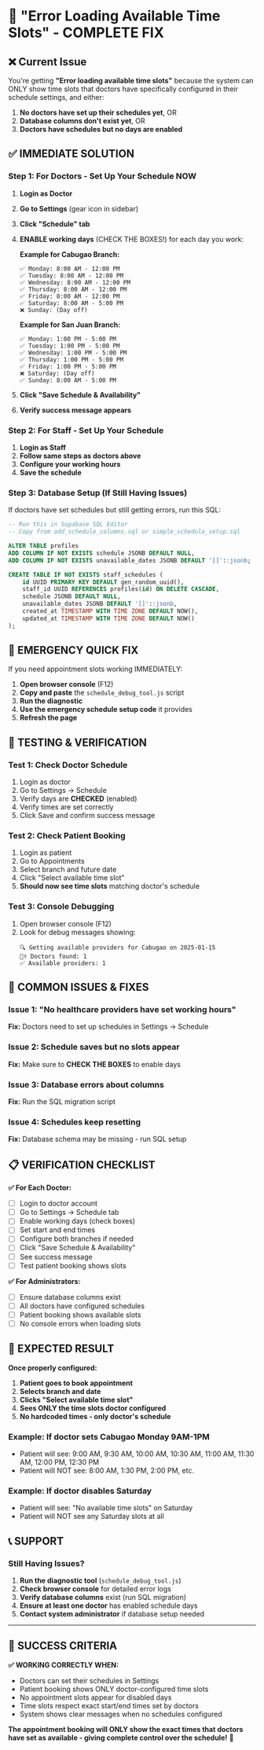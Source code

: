 # 🚨 "Error Loading Available Time Slots" - COMPLETE FIX

## ❌ Current Issue
You're getting **"Error loading available time slots"** because the system can ONLY show time slots that doctors have specifically configured in their schedule settings, and either:

1. **No doctors have set up their schedules yet**, OR
2. **Database columns don't exist yet**, OR  
3. **Doctors have schedules but no days are enabled**

## ✅ IMMEDIATE SOLUTION

### **Step 1: For Doctors - Set Up Your Schedule NOW**

1. **Login as Doctor**
2. **Go to Settings** (gear icon in sidebar)
3. **Click "Schedule" tab**
4. **ENABLE working days** (CHECK THE BOXES!) for each day you work:

   **Example for Cabugao Branch:**
   ```
   ✅ Monday: 8:00 AM - 12:00 PM
   ✅ Tuesday: 8:00 AM - 12:00 PM  
   ✅ Wednesday: 8:00 AM - 12:00 PM
   ✅ Thursday: 8:00 AM - 12:00 PM
   ✅ Friday: 8:00 AM - 12:00 PM
   ✅ Saturday: 8:00 AM - 5:00 PM
   ❌ Sunday: (Day off)
   ```

   **Example for San Juan Branch:**
   ```
   ✅ Monday: 1:00 PM - 5:00 PM
   ✅ Tuesday: 1:00 PM - 5:00 PM
   ✅ Wednesday: 1:00 PM - 5:00 PM
   ✅ Thursday: 1:00 PM - 5:00 PM
   ✅ Friday: 1:00 PM - 5:00 PM
   ❌ Saturday: (Day off)
   ✅ Sunday: 8:00 AM - 5:00 PM
   ```

5. **Click "Save Schedule & Availability"**
6. **Verify success message appears**

### **Step 2: For Staff - Set Up Your Schedule**

1. **Login as Staff**
2. **Follow same steps as doctors above**
3. **Configure your working hours**
4. **Save the schedule**

### **Step 3: Database Setup (If Still Having Issues)**

If doctors have set schedules but still getting errors, run this SQL:

```sql
-- Run this in Supabase SQL Editor
-- Copy from add_schedule_columns.sql or simple_schedule_setup.sql

ALTER TABLE profiles 
ADD COLUMN IF NOT EXISTS schedule JSONB DEFAULT NULL,
ADD COLUMN IF NOT EXISTS unavailable_dates JSONB DEFAULT '[]'::jsonb;

CREATE TABLE IF NOT EXISTS staff_schedules (
    id UUID PRIMARY KEY DEFAULT gen_random_uuid(),
    staff_id UUID REFERENCES profiles(id) ON DELETE CASCADE,
    schedule JSONB DEFAULT NULL,
    unavailable_dates JSONB DEFAULT '[]'::jsonb,
    created_at TIMESTAMP WITH TIME ZONE DEFAULT NOW(),
    updated_at TIMESTAMP WITH TIME ZONE DEFAULT NOW()
);
```

## 🔧 EMERGENCY QUICK FIX

If you need appointment slots working IMMEDIATELY:

1. **Open browser console** (F12)
2. **Copy and paste** the `schedule_debug_tool.js` script
3. **Run the diagnostic**
4. **Use the emergency schedule setup code** it provides
5. **Refresh the page**

## 🧪 TESTING & VERIFICATION

### **Test 1: Check Doctor Schedule**
1. Login as doctor
2. Go to Settings → Schedule  
3. Verify days are **CHECKED** (enabled)
4. Verify times are set correctly
5. Click Save and confirm success message

### **Test 2: Check Patient Booking**
1. Login as patient
2. Go to Appointments
3. Select branch and future date
4. Click "Select available time slot"
5. **Should now see time slots** matching doctor's schedule

### **Test 3: Console Debugging**
1. Open browser console (F12)
2. Look for debug messages showing:
   ```
   🔍 Getting available providers for Cabugao on 2025-01-15
   👨‍⚕️ Doctors found: 1
   ✅ Available providers: 1
   ```

## 🚨 COMMON ISSUES & FIXES

### **Issue 1: "No healthcare providers have set working hours"**
**Fix:** Doctors need to set up schedules in Settings → Schedule

### **Issue 2: Schedule saves but no slots appear**
**Fix:** Make sure to **CHECK THE BOXES** to enable days

### **Issue 3: Database errors about columns**
**Fix:** Run the SQL migration script

### **Issue 4: Schedules keep resetting**
**Fix:** Database schema may be missing - run SQL setup

## 📋 VERIFICATION CHECKLIST

**✅ For Each Doctor:**
- [ ] Login to doctor account
- [ ] Go to Settings → Schedule tab
- [ ] Enable working days (check boxes)
- [ ] Set start and end times
- [ ] Configure both branches if needed
- [ ] Click "Save Schedule & Availability"
- [ ] See success message
- [ ] Test patient booking shows slots

**✅ For Administrators:**
- [ ] Ensure database columns exist
- [ ] All doctors have configured schedules
- [ ] Patient booking shows available slots
- [ ] No console errors when loading slots

## 🎯 EXPECTED RESULT

**Once properly configured:**

1. **Patient goes to book appointment**
2. **Selects branch and date**  
3. **Clicks "Select available time slot"**
4. **Sees ONLY the time slots doctor configured**
5. **No hardcoded times - only doctor's schedule**

### **Example: If doctor sets Cabugao Monday 9AM-1PM**
- Patient will see: 9:00 AM, 9:30 AM, 10:00 AM, 10:30 AM, 11:00 AM, 11:30 AM, 12:00 PM, 12:30 PM
- Patient will NOT see: 8:00 AM, 1:30 PM, 2:00 PM, etc.

### **Example: If doctor disables Saturday**
- Patient will see: "No available time slots" on Saturday
- Patient will NOT see any Saturday slots at all

## 📞 SUPPORT

### **Still Having Issues?**

1. **Run the diagnostic tool** (`schedule_debug_tool.js`)
2. **Check browser console** for detailed error logs
3. **Verify database columns** exist (run SQL migration)
4. **Ensure at least one doctor** has enabled schedule days
5. **Contact system administrator** if database setup needed

---

## 🎉 SUCCESS CRITERIA

**✅ WORKING CORRECTLY WHEN:**
- Doctors can set their schedules in Settings
- Patient booking shows ONLY doctor-configured time slots  
- No appointment slots appear for disabled days
- Time slots respect exact start/end times set by doctors
- System shows clear messages when no schedules configured

**The appointment booking will ONLY show the exact times that doctors have set as available - giving complete control over the schedule!** 🚀
